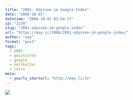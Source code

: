 ```yaml
---
title: "2001: Odyssee im Google-Index"
date: "2008-10-01"
datetime: "2008-10-01 02:54:17"
id: "2239"
slug: "2001-odyssee-im-google-index"
url: "https://eay.cc/2008/2001-odyssee-im-google-index/"
author: "eay"
format: "post"
tags:
  - 2001
  - geschichte
  - google
  - netzkultur
  - retro
meta:
  - yourls_shorturl: "http://eay.li/3z"
---
```


[![](/uploads/2008/google2001.gif)](http://www.google.com/search2001.html)
